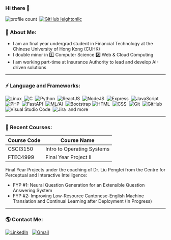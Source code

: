 ### Hi there 👋 

![profile count](https://komarev.com/ghpvc/?username=leightonllc&color=red)&nbsp;
[![GitHub leightonllc](https://img.shields.io/github/followers/leightonllc?label=follow&style=social)](https://github.com/souravjain540)&nbsp;

### 🧐 About Me:
-  I am an final year undergrad student in Financial Technology at the Chinese University of Hong Kong (CUHK)
-  I double minor in 1️⃣ Computer Science 2️⃣ Web & Cloud Computing
-  I am working part-time at Insurance Authority to lead and develop AI-driven solutions

---

### ⚡ Language and Frameworks:

![Linux](https://img.shields.io/badge/-Linux-05122A?style=flat&logo=linux)&nbsp;
![C](https://img.shields.io/badge/-C-05122A?style=flat&logo=c)&nbsp;
![Python](https://img.shields.io/badge/-Python-05122A?style=flat&logo=python)&nbsp;
![ReactJS](https://img.shields.io/badge/-React-05122A?style=flat&logo=react)&nbsp;
![NodeJS](https://img.shields.io/badge/-NodeJS-05122A?style=flat&logo=node.js)&nbsp;
![Express](https://img.shields.io/badge/-Express-05122A?style=flat&logo=express)&nbsp;
![JavaScript](https://img.shields.io/badge/-JavaScript-05122A?style=flat&logo=javascript)&nbsp;\
![PHP](https://img.shields.io/badge/-PHP-05122A?style=flat&logo=php)&nbsp;
![FastAPI](https://img.shields.io/badge/-FastAPI-05122A?style=flat&logo=fastapi)&nbsp;
![ML/AI](https://img.shields.io/badge/-ML/AI-05122A?)&nbsp;
![Bootstrap](https://img.shields.io/badge/-Bootstrap-05122A?style=flat&logo=bootstrap&logoColor=563D7C)
![HTML](https://img.shields.io/badge/-HTML-05122A?style=flat&logo=HTML5)&nbsp;
![CSS](https://img.shields.io/badge/-CSS-05122A?style=flat&logo=CSS3&logoColor=1572B6)&nbsp;
![Git](https://img.shields.io/badge/-Git-05122A?style=flat&logo=git)&nbsp;
![GitHub](https://img.shields.io/badge/-GitHub-05122A?style=flat&logo=github)&nbsp;\
![Visual Studio Code](https://img.shields.io/badge/-Visual%20Studio%20Code-05122A?style=flat&logo=visual-studio-code&logoColor=007ACC)&nbsp;
![Jira](https://img.shields.io/badge/-Jira-05122A?style=flat&logo=jira&logoColor=0052CC)&nbsp;
and more

---

### :blue_book: Recent Courses:

| Course Code                 | Course Name                              |
| -------------------- | -------------------------------------------- |
| CSCI3150 | Intro to Operating Systems |
| FTEC4999 | Final Year Project II |

Final Year Projects under the coaching of Dr. Liu Pengfei from the Centre for Perceptual and Interactive Intelligence:
- FYP #1: Neural Question Generation for an Extensible Question Answering System
- FYP #2: Improving Low-Resource Cantonese-English Machine Translation and Continual Learning after Deployment (In Progress)



---
### 🌎 Contact Me:
<a href="https://www.linkedin.com/in/llc1006/"><img alt="LinkedIn" src="https://img.shields.io/badge/linkedin%20-%230077B5.svg?&style=flat&logo=linkedin&logoColor=white"/></a> &nbsp;
<a href="mailto:leightonllc@outlook.com"><img alt="Gmail" src="https://img.shields.io/badge/Outlook-0078D4?style=flat&logo=microsoftoutlook" /></a> &nbsp;
